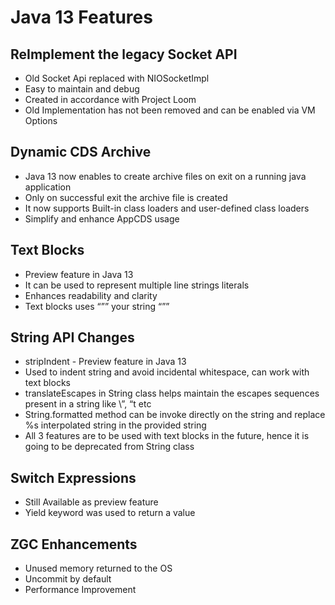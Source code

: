 # Java 13 Features

## ReImplement the legacy Socket API
* Old Socket Api replaced with NIOSocketImpl
* Easy to maintain and debug
* Created in accordance with Project Loom
* Old Implementation has not been removed and can be enabled via VM Options

## Dynamic CDS Archive
* Java 13 now enables to create archive files on exit on a running java application
* Only on successful exit the archive file is created
* It now supports Built-in class loaders and user-defined class loaders
* Simplify and enhance AppCDS usage

## Text Blocks
* Preview feature in Java 13
* It can be used to represent multiple line strings literals
* Enhances readability and clarity
* Text blocks uses “”” your string “””

## String API Changes
* stripIndent - Preview feature in Java 13
* Used to indent string and avoid incidental whitespace, can work with text blocks
* translateEscapes in String class helps maintain the escapes sequences present in a string like \”, “t etc
* String.formatted method can be invoke directly on the string and replace %s interpolated string in the provided string
* All 3 features are to be used with text blocks in the future, hence it is going to be deprecated from String class

## Switch Expressions
* Still Available as preview feature
* Yield keyword was used to return a value

## ZGC Enhancements
* Unused memory returned to the OS
* Uncommit by default
* Performance Improvement 
